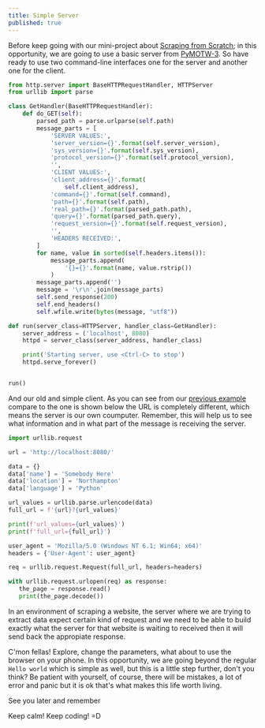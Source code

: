 ```yaml
---
title: Simple Server
published: true
---
```


Before keep going with our mini-project about [Scraping from Scratch](https://ambarmendez.github.io/Scraping-From-Scratch); in this opportunity, we are going to use a basic server from [PyMOTW-3](https://pymotw.com/3/http.server/). So have ready to use two command-line interfaces one for the server and another one for the client.

```python
from http.server import BaseHTTPRequestHandler, HTTPServer
from urllib import parse

class GetHandler(BaseHTTPRequestHandler):
    def do_GET(self):
        parsed_path = parse.urlparse(self.path)
        message_parts = [
            'SERVER VALUES:',
            'server_version={}'.format(self.server_version),
            'sys_version={}'.format(self.sys_version),
            'protocol_version={}'.format(self.protocol_version),
            '',
            'CLIENT VALUES:',
            'client_address={}'.format(
                self.client_address),
            'command={}'.format(self.command),
            'path={}'.format(self.path),
            'real_path={}'.format(parsed_path.path),
            'query={}'.format(parsed_path.query),
            'request_version={}'.format(self.request_version),
            '',
            'HEADERS RECEIVED:',
        ]
        for name, value in sorted(self.headers.items()):
            message_parts.append(
                '{}={}'.format(name, value.rstrip())
            )
        message_parts.append('')
        message = '\r\n'.join(message_parts)
        self.send_response(200)
        self.end_headers()
        self.wfile.write(bytes(message, "utf8"))

def run(server_class=HTTPServer, handler_class=GetHandler):
    server_address = ('localhost', 8080)
    httpd = server_class(server_address, handler_class)

    print('Starting server, use <Ctrl-C> to stop')
    httpd.serve_forever()


run()
```

And our old and simple client. As you can see from our [previous example](https://ambarmendez.github.io/Scraping-Quotes) compare to the one is shown below the URL is completely different, which means the server is our own coumputer. Remember, this will help us to see what information and in what part of the message is receiving the server.

```python
import urllib.request

url = 'http://localhost:8080/'

data = {}
data['name'] = 'Somebody Here'
data['location'] = 'Northampton'
data['language'] = 'Python'

url_values = urllib.parse.urlencode(data)
full_url = f'{url}?{url_values}'

print(f'url_values={url_values}')
print(f'full_url={full_url}')

user_agent = 'Mozilla/5.0 (Windows NT 6.1; Win64; x64)'
headers = {'User-Agent': user_agent}

req = urllib.request.Request(full_url, headers=headers)

with urllib.request.urlopen(req) as response:
   the_page = response.read()
   print(the_page.decode())
```

In an environment of scraping a website, the server where we are trying to extract data expect certain kind of request and we need to be able to build exactly what the server for that website is waiting to received then it will send back the appropiate response.

C'mon fellas! Explore, change the parameters, what about to use the browser on your phone. In this opportunity, we are going beyond the regular `Hello world` which is simple as well, but this is a little step further, don't you think? Be patient with yourself, of course, there will be mistakes, a lot of error and panic but it is ok that's what makes this life worth living.

See you later and remember

Keep calm! Keep coding! =D
